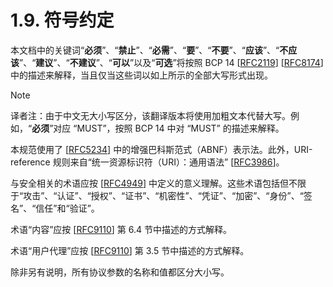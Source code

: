 # 1.9. 符号约定

本文档中的关键词“**必须**”、“**禁止**”、“**必需**”、“**要**”、“**不要**”、“**应该**”、“**不应该**”、“**建议**”、“**不建议**”、“**可以**”以及“**可选**”将按照 BCP 14 [[RFC2119](https://www.rfc-editor.org/info/rfc2119)] [[RFC8174](https://www.rfc-editor.org/info/rfc8174)] 中的描述来解释，当且仅当这些词以如上所示的全部大写形式出现。

> [!NOTE]
>
> 译者注：由于中文无大小写区分，该翻译版本将使用加粗文本代替大写。例如，“**必须**”对应 “MUST”，按照 BCP 14 中对 “MUST” 的描述来解释。

本规范使用了 [[RFC5234](https://www.rfc-editor.org/info/rfc5234)] 中的增强巴科斯范式（ABNF）表示法。此外，URI-reference 规则来自“统一资源标识符（URI）：通用语法” [[RFC3986](https://www.rfc-editor.org/info/rfc3986)]。

与安全相关的术语应按 [[RFC4949](https://www.rfc-editor.org/info/rfc4949)] 中定义的意义理解。这些术语包括但不限于“攻击”、“认证”、“授权”、“证书”、“机密性”、“凭证”、“加密”、“身份”、“签名”、“信任”和“验证”。

术语“内容”应按 [[RFC9110](https://www.rfc-editor.org/info/rfc9110)] 第 6.4 节中描述的方式解释。

术语“用户代理”应按 [[RFC9110](https://www.rfc-editor.org/info/rfc9110)] 第 3.5 节中描述的方式解释。

除非另有说明，所有协议参数的名称和值都区分大小写。
